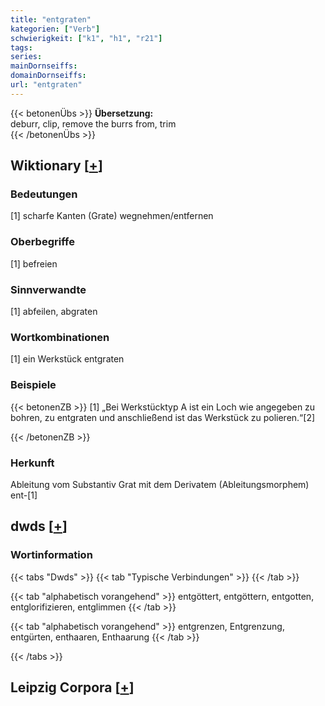 ```yaml
---
title: "entgraten"
kategorien: ["Verb"]
schwierigkeit: ["k1", "h1", "r21"]
tags:
series:
mainDornseiffs:
domainDornseiffs:
url: "entgraten"
---
```


{{< betonenÜbs >}}
**Übersetzung:**  
deburr, clip, remove the burrs from, trim  
{{< /betonenÜbs >}}

## Wiktionary [[+](https://de.wiktionary.org/wiki/entgraten)]

### Bedeutungen
[1] scharfe Kanten (Grate) wegnehmen/entfernen  

### Oberbegriffe
[1] befreien  

### Sinnverwandte
[1] abfeilen, abgraten  

### Wortkombinationen
[1] ein Werkstück entgraten  

### Beispiele
{{< betonenZB >}}
[1] „Bei Werkstücktyp A ist ein Loch wie angegeben zu bohren, zu entgraten und anschließend ist das Werkstück zu polieren.“[2]  

{{< /betonenZB >}}
### Herkunft
Ableitung vom Substantiv Grat mit dem Derivatem (Ableitungsmorphem) ent-[1]  



## dwds [[+](https://www.dwds.de/wb/entgraten)]

### Wortinformation
{{< tabs "Dwds" >}}
{{< tab "Typische Verbindungen" >}}
{{< /tab >}}

{{< tab "alphabetisch vorangehend" >}}
entgöttert, entgöttern, entgotten, entglorifizieren, entglimmen
{{< /tab >}}

{{< tab "alphabetisch vorangehend" >}}
entgrenzen, Entgrenzung, entgürten, enthaaren, Enthaarung
{{< /tab >}}

{{< /tabs >}}

## Leipzig Corpora [[+](https://corpora.uni-leipzig.de/en/res?word=entgraten&corpusId=deu_newscrawl-public_2018)]

